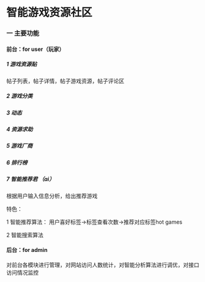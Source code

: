 # 智能游戏资源社区

### 一  主要功能

#### 前台：for user（玩家）

##### 1 游戏资源贴

帖子列表，帖子详情，帖子游戏资源，帖子评论区

##### 2 游戏分类

##### 3 动态

##### 4 资源求助

##### 5 游戏厂商

##### 6 排行榜

##### 7 智能推荐君  （ai）

根据用户输入信息分析，给出推荐游戏

特色：

1 智能推荐算法： 用户喜好标签->标签查看次数->推荐对应标签hot games

2 智能搜索算法



#### 后台：for admin

对前台各模块进行管理，对网站访问人数统计，对智能分析算法进行调优，对接口访问情况监控

